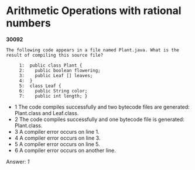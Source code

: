Arithmetic Operations with rational numbers
===========================================
**30092**
```
The following code appears in a file named Plant.java. What is the result of compiling this source file? 
 
     1:  public class Plant { 
     2:    public boolean flowering; 
     3:    public Leaf [] leaves;  
     4:  } 
     5:  class Leaf { 
     6:    public String color; 
     7:    public int length; }
```


- 1 The code compiles successfully and two bytecode files are generated: Plant.class and Leaf.class.
- 2 The code compiles successfully and one bytecode file is generated: Plant.class.
- 3 A compiler error occurs on line 1.
- 4 A compiler error occurs on line 3.
- 5 A compiler error occurs on line 5.
- 6 A compiler error occurs on another line.

Answer: *1*

